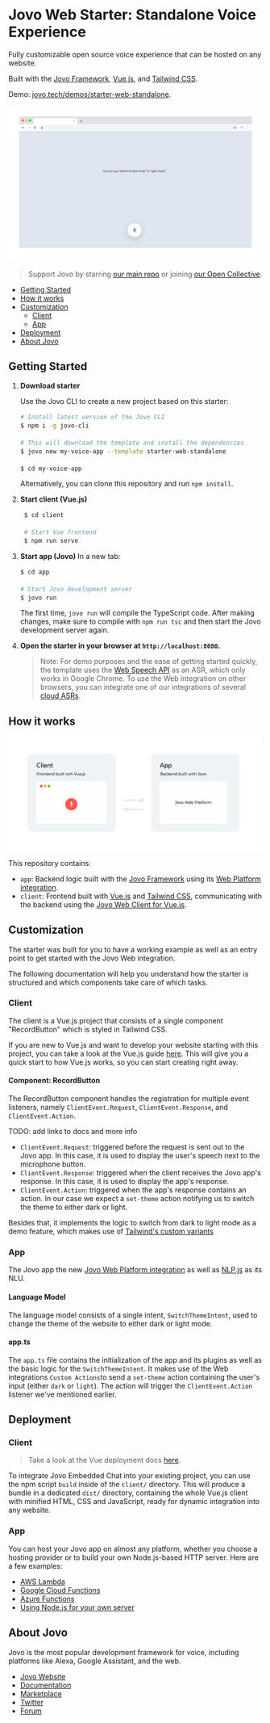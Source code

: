 # Jovo Web Starter: Standalone Voice Experience

Fully customizable open source voice experience that can be hosted on any website.

Built with the [Jovo Framework](https://github.com/jovotech/jovo-framework), [Vue.js](https://github.com/vuejs/vue), and [Tailwind CSS](https://github.com/tailwindlabs/tailwindcss).

Demo: [jovo.tech/demos/starter-web-standalone](https://www.jovo.tech/demos/starter-web-standalone/).

![Jovo Standalone Voice Experience](./img/starter-web-standalone.gif)

> Support Jovo by starring [our main repo](https://github.com/jovotech/jovo-framework) or joining [our Open Collective](https://opencollective.com/jovo-framework).

- [Getting Started](#getting-started)
- [How it works](#how-it-works)
- [Customization](#customization)
  - [Client](#client)
  - [App](#app)
- [Deployment](#deployment)
- [About Jovo](#about-jovo)

## Getting Started

1.  **Download starter**

    Use the Jovo CLI to create a new project based on this starter:

    ```sh
    # Install latest version of the Jovo CLI
    $ npm i -g jovo-cli

    # This will download the template and install the dependencies
    $ jovo new my-voice-app --template starter-web-standalone

    $ cd my-voice-app
    ```

    Alternatively, you can clone this repository and run `npm install`.

2.  **Start client (Vue.js)**

    ```sh
     $ cd client

     # Start Vue frontend
     $ npm run serve
    ```

3.  **Start app (Jovo)**
    In a new tab:

    ```sh
    $ cd app

    # Start Jovo development server
    $ jovo run
    ```

    The first time, `jovo run` will compile the TypeScript code. After making changes, make sure to compile with `npm run tsc` and then start the Jovo development server again.

4.  **Open the starter in your browser at `http://localhost:8080`.**

    > Note: For demo purposes and the ease of getting started quickly, the template uses the [Web Speech API](https://wicg.github.io/speech-api/) as an ASR, which only works in Google Chrome. To use the Web integration on other browsers, you can integrate one of our integrations of several [cloud ASRs](https://www.jovo.tech/marketplace/tag/asr).

## How it works

![Jovo Web Client to App](img/jovo-web-client-to-app.png)

This repository contains:

- `app`: Backend logic built with the [Jovo Framework](https://github.com/jovotech/jovo-framework) using its [Web Platform integration](https://github.com/jovotech/jovo-framework/tree/master/jovo-platforms/jovo-platform-web).
- `client`: Frontend built with [Vue.js](https://vuejs.org/) and [Tailwind CSS](https://tailwindcss.com/), communicating with the backend using the [Jovo Web Client for Vue.js](https://github.com/jovotech/jovo-framework/tree/master/jovo-clients/jovo-client-web-vue).

## Customization

The starter was built for you to have a working example as well as an entry point to get started with the Jovo Web integration.

The following documentation will help you understand how the starter is structured and which components take care of which tasks.

### Client

The client is a Vue.js project that consists of a single component "RecordButton" which is styled in Tailwind CSS.

If you are new to Vue.js and want to develop your website starting with this project, you can take a look at the Vue.js guide [here](https://vuejs.org/v2/guide/). This will give you a quick start to how Vue.js works, so you can start creating right away.

#### Component: RecordButton

The RecordButton component handles the registration for multiple event listeners, namely `ClientEvent.Request`, `ClientEvent.Response`, and `ClientEvent.Action`.

TODO: add links to docs and more info

- `ClientEvent.Request`: triggered before the request is sent out to the Jovo app. In this case, it is used to display the user's speech next to the microphone button.
- `ClientEvent.Response`: triggered when the client receives the Jovo app's response. In this case, it is used to display the app's response.
- `ClientEvent.Action`: triggered when the app's response contains an action. In our case we expect a `set-theme` action notifying us to switch the theme to either dark or light.

Besides that, it implements the logic to switch from dark to light mode as a demo feature, which makes use of [Tailwind's custom variants](https://tailwindcss.com/docs/pseudo-class-variants#creating-custom-variants)

### App

The Jovo app the new [Jovo Web Platform integration](http://jovo.tech/marketplace/jovo-platform-web) as well as [NLP.js](https://www.jovo.tech/marketplace/jovo-nlu-nlpjs) as its NLU.

#### Language Model

The language model consists of a single intent, `SwitchThemeIntent`, used to change the theme of the website to either dark or light mode.

#### app.ts

The `app.ts` file contains the initialization of the app and its plugins as well as the basic logic for the `SwitchThemeIntent`. It makes use of the Web integrations `Custom Actions`to send a `set-theme` action containing the user's input (either `dark` or `light`). The action will trigger the `ClientEvent.Action` listener we've mentioned earlier.

## Deployment

### Client

> Take a look at the Vue deployment docs [here](https://cli.vuejs.org/guide/deployment).

To integrate Jovo Embedded Chat into your existing project, you can use the npm script `build` inside of the `client/` directory. This will produce a bundle in a dedicated `dist/` directory, containing the whole Vue.js client with minified HTML, CSS and JavaScript, ready for dynamic integration into any website.

### App

You can host your Jovo app on almost any platform, whether you choose a hosting provider or to build your own Node.js-based HTTP server. Here are a few examples:

- [AWS Lambda](https://www.jovo.tech/docs/hosting/aws-lambda)
- [Google Cloud Functions](https://www.jovo.tech/docs/hosting/google-cloud-functions)
- [Azure Functions](https://www.jovo.tech/docs/hosting/azure-functions)
- [Using Node.js for your own server](https://www.jovo.tech/docs/hosting/http-host)

## About Jovo

Jovo is the most popular development framework for voice, including platforms like Alexa, Google Assistant, and the web.

- [Jovo Website](https://jovo.tech/)
- [Documentation](https://jovo.tech/docs/)
- [Marketplace](https://www.jovo.tech/marketplace/)
- [Twitter](https://twitter.com/jovotech/)
- [Forum](https://community.jovo.tech/)

